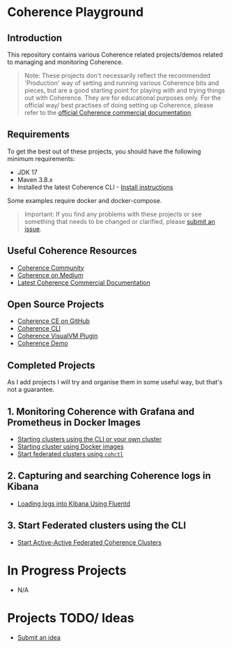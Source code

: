 # Coherence Playground

## Introduction

This repository contains various Coherence related projects/demos related to managing and monitoring Coherence.

> Note: These projects don't necessarily reflect the recommended 'Production' way of setting and running various Coherence
bits and pieces, but are a good starting point for playing with and trying things out with Coherence. 
> They are for educational purposes only.
> For the official way/ best practises of doing setting up Coherence, please refer to the [official Coherence commercial documentation](https://docs.oracle.com/en/middleware/standalone/coherence/14.1.1.2206/).

## Requirements

To get the best out of these projects, you should have the following minimum requirements:

* JDK 17
* Maven 3.8.x
* Installed the latest Coherence CLI - [Install instructions](https://oracle.github.io/coherence-cli/docs/latest/#/docs/installation/01_installation)

Some examples require docker and docker-compose.

>Important: If you find any problems with these projects or see something that needs to 
> be changed or clarified, please [submit an issue](https://github.com/tmiddlet2666/coherence-playground/issues/new/choose).

## Useful Coherence Resources

* [Coherence Community](https://coherence.community/)
* [Coherence on Medium](https://medium.com/oracle-coherence)
* [Latest Coherence Commercial Documentation](https://docs.oracle.com/en/middleware/standalone/coherence/14.1.1.2206/)

## Open Source Projects

* [Coherence CE on GitHub](https://github.com/oracle/coherence)
* [Coherence CLI](https://github.com/oracle/coherence-cli)
* [Coherence VisualVM Plugin](https://github.com/oracle/coherence-visualvm)
* [Coherence Demo](https://github.com/coherence-community/coherence-demo)

## Completed Projects

As I add projects I will try and organise them in some useful way, but that's not a guarantee.

## 1. Monitoring Coherence with Grafana and Prometheus in Docker Images
    
* [Starting clusters using the CLI or your own cluster](monitoring)
* [Starting cluster using Docker images](monitoring-docker)
* [Start federated clusters using `cohctl`]()

## 2. Capturing and searching Coherence logs in Kibana

* [Loading logs into Kibana Using Fluentd](logging)
                 
## 3. Start Federated clusters using the CLI

* [Start Active-Active Federated Coherence Clusters](federation)

# In Progress Projects
 
* N/A      

# Projects TODO/ Ideas

* [Submit an idea](https://github.com/tmiddlet2666/coherence-playground/issues/new/choose)



